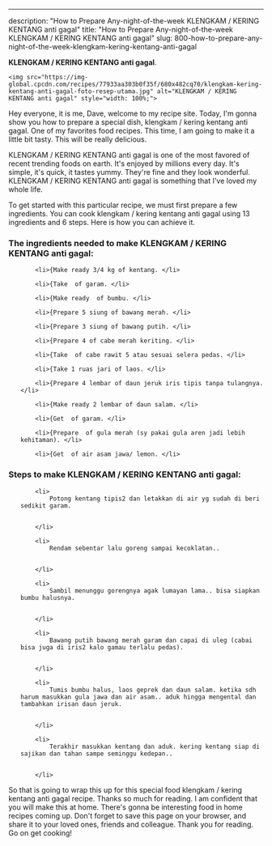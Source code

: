 ---
description: "How to Prepare Any-night-of-the-week KLENGKAM / KERING KENTANG anti gagal"
title: "How to Prepare Any-night-of-the-week KLENGKAM / KERING KENTANG anti gagal"
slug: 800-how-to-prepare-any-night-of-the-week-klengkam-kering-kentang-anti-gagal

<p>
	<strong>KLENGKAM / KERING KENTANG anti gagal</strong>. 
	
</p>
<p>
	
	<img src="https://img-global.cpcdn.com/recipes/77933aa303b0f35f/680x482cq70/klengkam-kering-kentang-anti-gagal-foto-resep-utama.jpg" alt="KLENGKAM / KERING KENTANG anti gagal" style="width: 100%;">
	
	
</p>
<p>
	Hey everyone, it is me, Dave, welcome to my recipe site. Today, I'm gonna show you how to prepare a special dish, klengkam / kering kentang anti gagal. One of my favorites food recipes. This time, I am going to make it a little bit tasty. This will be really delicious.
</p>
	
<p>
	
</p>
<p>
	KLENGKAM / KERING KENTANG anti gagal is one of the most favored of recent trending foods on earth. It's enjoyed by millions every day. It's simple, it's quick, it tastes yummy. They're fine and they look wonderful. KLENGKAM / KERING KENTANG anti gagal is something that I've loved my whole life.
</p>

<p>
To get started with this particular recipe, we must first prepare a few ingredients. You can cook klengkam / kering kentang anti gagal using 13 ingredients and 6 steps. Here is how you can achieve it.
</p>

<h3>The ingredients needed to make KLENGKAM / KERING KENTANG anti gagal:</h3>

<ol>
	
		<li>{Make ready 3/4 kg of kentang. </li>
	
		<li>{Take  of garam. </li>
	
		<li>{Make ready  of bumbu. </li>
	
		<li>{Prepare 5 siung of bawang merah. </li>
	
		<li>{Prepare 3 siung of bawang putih. </li>
	
		<li>{Prepare 4 of cabe merah keriting. </li>
	
		<li>{Take  of cabe rawit 5 atau sesuai selera pedas. </li>
	
		<li>{Take 1 ruas jari of laos. </li>
	
		<li>{Prepare 4 lembar of daun jeruk iris tipis tanpa tulangnya. </li>
	
		<li>{Make ready 2 lembar of daun salam. </li>
	
		<li>{Get  of garam. </li>
	
		<li>{Prepare  of gula merah (sy pakai gula aren jadi lebih kehitaman). </li>
	
		<li>{Get  of air asam jawa/ lemon. </li>
	
</ol>
<p>
	
</p>

<h3>Steps to make KLENGKAM / KERING KENTANG anti gagal:</h3>

<ol>
	
		<li>
			Potong kentang tipis2 dan letakkan di air yg sudah di beri sedikit garam.
			
			
		</li>
	
		<li>
			Rendam sebentar lalu goreng sampai kecoklatan..
			
			
		</li>
	
		<li>
			Sambil menunggu gorengnya agak lumayan lama.. bisa siapkan bumbu halusnya.
			
			
		</li>
	
		<li>
			Bawang putih bawang merah garam dan capai di uleg (cabai bisa juga di iris2 kalo gamau terlalu pedas).
			
			
		</li>
	
		<li>
			Tumis bumbu halus, laos geprek dan daun salam. ketika sdh harum masukkan gula jawa dan air asam.. aduk hingga mengental dan tambahkan irisan daun jeruk.
			
			
		</li>
	
		<li>
			Terakhir masukkan kentang dan aduk. kering kentang siap di sajikan dan tahan sampe seminggu kedepan..
			
			
		</li>
	
</ol>

<p>
	
</p>

<p>
	So that is going to wrap this up for this special food klengkam / kering kentang anti gagal recipe. Thanks so much for reading. I am confident that you will make this at home. There's gonna be interesting food in home recipes coming up. Don't forget to save this page on your browser, and share it to your loved ones, friends and colleague. Thank you for reading. Go on get cooking!
</p>
